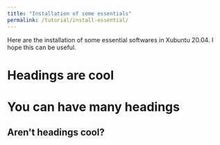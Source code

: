 ```yaml
---
title: "Installation of some essentials"
permalink: /tutorial/install-essential/
---
```


Here are the installation of some essential softwares in Xubuntu 20.04. I hope this can be useful.

Headings are cool
======

You can have many headings
======

Aren't headings cool?
------
